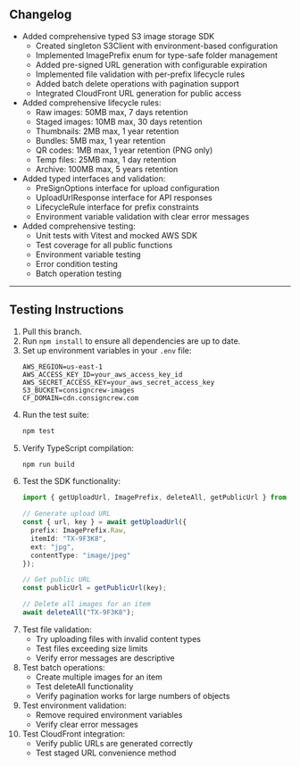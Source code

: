 ## Changelog

- Added comprehensive typed S3 image storage SDK
  - Created singleton S3Client with environment-based configuration
  - Implemented ImagePrefix enum for type-safe folder management
  - Added pre-signed URL generation with configurable expiration
  - Implemented file validation with per-prefix lifecycle rules
  - Added batch delete operations with pagination support
  - Integrated CloudFront URL generation for public access
- Added comprehensive lifecycle rules:
  - Raw images: 50MB max, 7 days retention
  - Staged images: 10MB max, 30 days retention
  - Thumbnails: 2MB max, 1 year retention
  - Bundles: 5MB max, 1 year retention
  - QR codes: 1MB max, 1 year retention (PNG only)
  - Temp files: 25MB max, 1 day retention
  - Archive: 100MB max, 5 years retention
- Added typed interfaces and validation:
  - PreSignOptions interface for upload configuration
  - UploadUrlResponse interface for API responses
  - LifecycleRule interface for prefix constraints
  - Environment variable validation with clear error messages
- Added comprehensive testing:
  - Unit tests with Vitest and mocked AWS SDK
  - Test coverage for all public functions
  - Environment variable testing
  - Error condition testing
  - Batch operation testing

---

## Testing Instructions

1. Pull this branch.
2. Run `npm install` to ensure all dependencies are up to date.
3. Set up environment variables in your `.env` file:
   ```
   AWS_REGION=us-east-1
   AWS_ACCESS_KEY_ID=your_aws_access_key_id
   AWS_SECRET_ACCESS_KEY=your_aws_secret_access_key
   S3_BUCKET=consigncrew-images
   CF_DOMAIN=cdn.consigncrew.com
   ```
4. Run the test suite:
   ```bash
   npm test
   ```
5. Verify TypeScript compilation:
   ```bash
   npm run build
   ```
6. Test the SDK functionality:
   ```typescript
   import { getUploadUrl, ImagePrefix, deleteAll, getPublicUrl } from '@/src/aws/imageStore';
   
   // Generate upload URL
   const { url, key } = await getUploadUrl({
     prefix: ImagePrefix.Raw,
     itemId: "TX-9F3K8",
     ext: "jpg",
     contentType: "image/jpeg"
   });
   
   // Get public URL
   const publicUrl = getPublicUrl(key);
   
   // Delete all images for an item
   await deleteAll("TX-9F3K8");
   ```
7. Test file validation:
   - Try uploading files with invalid content types
   - Test files exceeding size limits
   - Verify error messages are descriptive
8. Test batch operations:
   - Create multiple images for an item
   - Test deleteAll functionality
   - Verify pagination works for large numbers of objects
9. Test environment validation:
   - Remove required environment variables
   - Verify clear error messages
10. Test CloudFront integration:
    - Verify public URLs are generated correctly
    - Test staged URL convenience method 